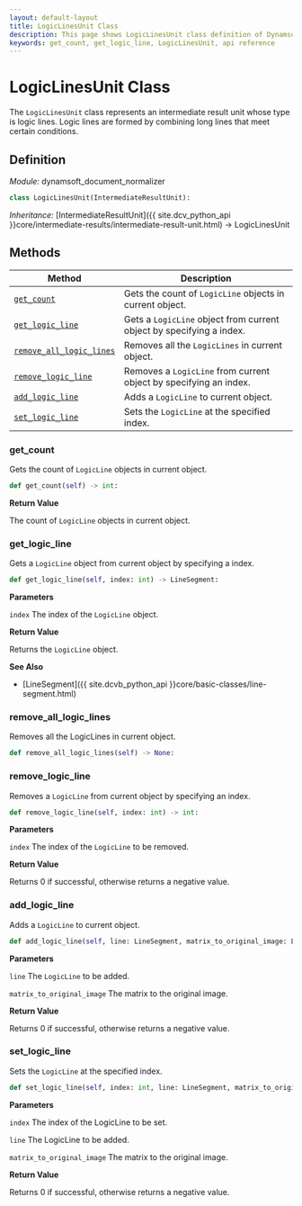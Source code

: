 ```yaml
---
layout: default-layout
title: LogicLinesUnit Class
description: This page shows LogicLinesUnit class definition of Dynamsoft Document Normalizer SDK Python Edition.
keywords: get_count, get_logic_line, LogicLinesUnit, api reference
---
```


# LogicLinesUnit Class

The `LogicLinesUnit` class represents an intermediate result unit whose type is logic lines. Logic lines are formed by combining long lines that meet certain conditions.

## Definition

*Module:* dynamsoft_document_normalizer

```python
class LogicLinesUnit(IntermediateResultUnit):
```

*Inheritance:* [IntermediateResultUnit]({{ site.dcv_python_api }}core/intermediate-results/intermediate-result-unit.html) -> LogicLinesUnit

## Methods

| Method | Description |
|--------|-------------|
| [`get_count`](#get_count) | Gets the count of `LogicLine` objects in current object.|
| [`get_logic_line`](#get_logic_line) | Gets a `LogicLine` object from current object by specifying a index. |
| [`remove_all_logic_lines`](#remove_all_logic_lines) | Removes all the `LogicLines` in current object. |
| [`remove_logic_line`](#remove_logic_line) | Removes a `LogicLine` from current object by specifying an index. |
| [`add_logic_line`](#add_logic_line) | Adds a `LogicLine` to current object. |
| [`set_logic_line`](#set_logic_line) | Sets the `LogicLine` at the specified index. |

### get_count

Gets the count of `LogicLine` objects in current object.

```python
def get_count(self) -> int: 
```

**Return Value**

The count of `LogicLine` objects in current object.

### get_logic_line

Gets a `LogicLine` object from current object by specifying a index.

```python
def get_logic_line(self, index: int) -> LineSegment:
```

**Parameters**

`index` The index of the `LogicLine` object.

**Return Value**

Returns the `LogicLine` object.

**See Also**

* [LineSegment]({{ site.dcvb_python_api }}core/basic-classes/line-segment.html)

### remove_all_logic_lines

Removes all the LogicLines in current object.

```python
def remove_all_logic_lines(self) -> None:
```

### remove_logic_line

Removes a `LogicLine` from current object by specifying an index.

```python
def remove_logic_line(self, index: int) -> int:
```

**Parameters**

`index` The index of the `LogicLine` to be removed.

**Return Value**

Returns 0 if successful, otherwise returns a negative value.

### add_logic_line

Adds a `LogicLine` to current object.

```python
def add_logic_line(self, line: LineSegment, matrix_to_original_image: List[float] = IDENTITY_MATRIX) -> int:
```

**Parameters**

`line` The `LogicLine` to be added.

`matrix_to_original_image` The matrix to the original image.

**Return Value**

Returns 0 if successful, otherwise returns a negative value.

### set_logic_line

Sets the `LogicLine` at the specified index.

```python
def set_logic_line(self, index: int, line: LineSegment, matrix_to_original_image: List[float] = IDENTITY_MATRIX) -> int:
```

**Parameters**

`index` The index of the LogicLine to be set.

`line` The LogicLine to be added.

`matrix_to_original_image` The matrix to the original image.

**Return Value**

Returns 0 if successful, otherwise returns a negative value.

